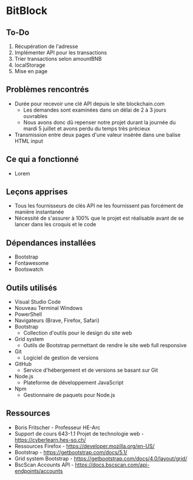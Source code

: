 # BitBlock

## To-Do

1. Récupération de l'adresse
2. Implémenter API pour les transactions
3. Trier transactions selon amountBNB
4. localStorage
5. Mise en page

## Problèmes rencontrés

- Durée pour recevoir une clé API depuis le site blockchain.com
  - Les demandes sont examinées dans un délai de 2 à 3 jours ouvrables
  - Nous avons donc dû repenser notre projet durant la journée du mardi 5 juillet et avons perdu du temps très précieux
- Transmission entre deux pages d'une valeur insérée dans une balise HTML input

## Ce qui a fonctionné

- Lorem

## Leçons apprises

- Tous les fournisseurs de clés API ne les fournissent pas forcément de manière instantanée
- Nécessité de s'assurer à 100% que le projet est réalisable avant de se lancer dans les croquis et le code

## Dépendances installées

- Bootstrap
- Fontawesome
- Bootswatch

## Outils utilisés

- Visual Studio Code
- Nouveau Terminal Windows
- PowerShell
- Navigateurs (Brave, Firefox, Safari)
- Bootstrap
  - Collection d'outils pour le design du site web
- Grid system
  - Outils de Bootstrap permettant de rendre le site web full responsive
- Git
  - Logiciel de gestion de versions
- GitHub
  - Service d'hébergement et de versions se basant sur Git
- Node.js
  - Plateforme de développement JavaScript
- Npm
  - Gestionnaire de paquets pour Node.js

## Ressources

- Boris Fritscher - Professeur HE-Arc
- Support de cours 643-1.1 Projet de technologie web - https://cyberlearn.hes-so.ch/
- Ressources Firefox - https://developer.mozilla.org/en-US/
- Bootstrap - https://getbootstrap.com/docs/5.1/
- Grid system Bootstrap - https://getbootstrap.com/docs/4.0/layout/grid/
- BscScan Accounts API - https://docs.bscscan.com/api-endpoints/accounts

